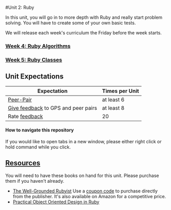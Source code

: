 #Unit 2: Ruby

In this unit, you will go in to more depth with Ruby and really start problem solving. You will have to create some of your own basic tests.

We will release each week's curriculum the Friday before the week starts.

### [Week 4: Ruby Algorithms](week-4/README.md)
### [Week 5: Ruby Classes](week-5/README.md)
<!-- ### [Week 6: Object-Oriented Design](week-6/README.md) -->

## Unit Expectations

Expectation | Times per Unit |
------------|----------|
[Peer-Pair](https://github.com/Devbootcamp/phase-0-handbook/blob/master/peer-pairing_sessions.md) | at least 6
[Give feedback](https://socrates.devbootcamp.com/feedback/new) to GPS and peer pairs | at least 8
Rate [feedback](https://socrates.devbootcamp.com/feedback) | 20

#### How to navigate this repository
If you would like to open tabs in a new window, please either right click or hold command while you click.

## [Resources](https://github.com/Devbootcamp/phase-0-handbook/blob/master/resources.md)
You will need to have these books on hand for this unit. Please purchase them if you haven't already.
- [The Well-Grounded Rubyist](http://www.manning.com/black2/) Use a [coupon code](https://github.com/Devbootcamp/phase-0-unit-1/blob/master/week-3/11-BONUS-challenges/Well-Grounded-Rubyist.md) to purchase directly from the publisher. It's also available on Amazon for a competitive price.
- [Practical Object Oriented Design in Ruby](http://www.poodr.com/)
